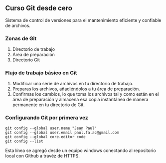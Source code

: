 ## Curso Git desde cero
Sistema de control de versiones para el mantenimiento eficiente y confiable de archivos.

###  Zonas de Git
1. Directorio de trabajo
2. Área de preparación
3. Directorio Git

### Flujo de trabajo básico en Git
1. Modificar una serie de archivos en tu directorio de trabajo.
2. Preparas los archivos, añadiéndolos a tu área de preparación.
3. Confirmas los cambios, lo que toma los archivos tal y como están en el área de preparación y almacena esa copia instantánea de manera permanente en tu directorio de Git.

### Configurando Git por primera vez
```
git config --global user.name "Jean Paul"
git config --global user.email paul.fa.ac@gmail.com
git config --global core.editor code
git config --list
```

Esta línea se agregó desde un equipo windows conectando al repositorio local con Github a travéz de HTTPS.